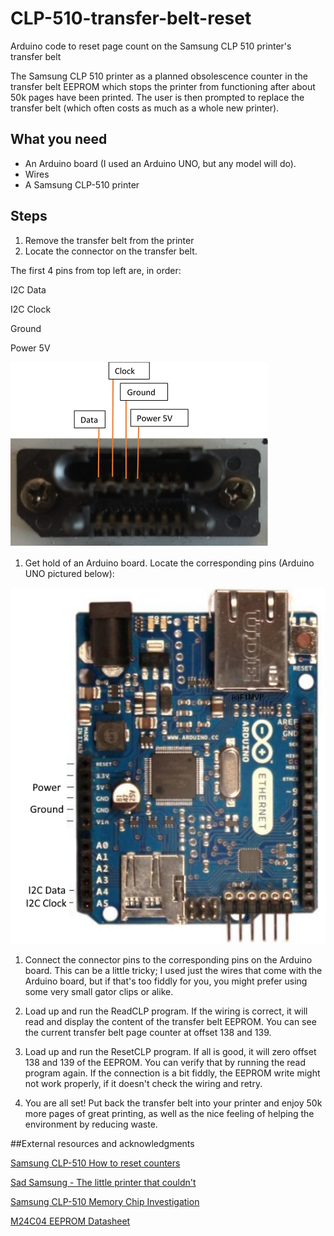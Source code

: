 # CLP-510-transfer-belt-reset
Arduino code to reset page count on the Samsung CLP 510 printer's transfer belt

The Samsung CLP 510 printer as a planned obsolescence counter in the transfer belt EEPROM which stops the printer from functioning after about 50k pages have been printed. The user is then prompted to replace the transfer belt (which often costs as much as a whole new printer).

## What you need

- An Arduino board (I used an Arduino UNO, but any model will do).
- Wires
- A Samsung CLP-510 printer

## Steps

1. Remove the transfer belt from the printer
2. Locate the connector on the transfer belt.

The first 4 pins from top left are, in order:

I2C Data

I2C Clock

Ground

Power 5V

![](images/clp510-transfer-belt-connector.png)

1. Get hold of an Arduino board. Locate the corresponding pins (Arduino UNO pictured below):

![](images/arduino-one-i2c-pins.png)

1. Connect the connector pins to the corresponding pins on the Arduino board. This can be a little tricky; I used just the wires that come with the Arduino board, but if that&#39;s too fiddly for you, you might prefer using some very small gator clips or alike.

2. Load up and run the ReadCLP program. If the wiring is correct, it will read and display the content of the transfer belt EEPROM. You can see the current transfer belt page counter at offset 138 and 139.

3. Load up and run the ResetCLP program. If all is good, it will zero offset 138 and 139 of the EEPROM. You can verify that by running the read program again. If the connection is a bit fiddly, the EEPROM write might not work properly, if it doesn't check the wiring and retry. 

4. You are all set! Put back the transfer belt into your printer and enjoy 50k more pages of great printing, as well as the nice feeling of helping the environment by reducing waste.

##External resources and acknowledgments

[Samsung CLP-510 How to reset counters](https://www.fixyourownprinter.com/posts/44879)

[Sad Samsung - The little printer that couldn't](https://web.archive.org/web/20080704102128/http://www.dunfield.com/clp510/)

[Samsung CLP-510 Memory Chip Investigation](https://www.youtube.com/watch?v=k0XBZd5VQnM)

[M24C04 EEPROM Datasheet](https://www.st.com/resource/en/datasheet/m24c04-w.pdf)




